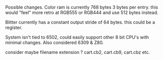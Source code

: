 
Possible changes. 
Color ram is currently 768 bytes 3 bytes per entry. this would "feel" more retro at RGB555 or RGB444 and use 512 bytes instead.

Blitter currently has a constant output stride of 64 bytes. this could be a register. 

System isn't tied to 6502, could easily support other 8 bit CPU's with minimal changes. Also considered 6309 & Z80.

consider maybe filename extension ? cart.cb2, cart.cb9, cart.cbz etc. 





